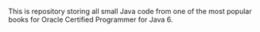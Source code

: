 This is repository storing all small Java code from one of the most popular books for Oracle Certified Programmer for Java 6.